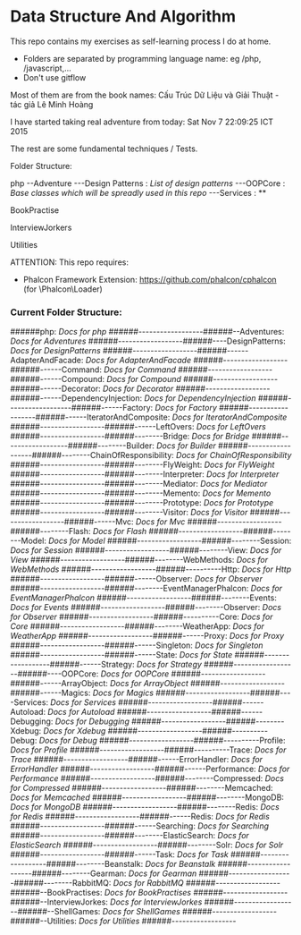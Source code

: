 # Data Structure And Algorithm

This repo contains my exercises as self-learning process I do at home.
  - Folders are separated by programming language name: eg /php, /javascript,...
  - Don't use gitflow

Most of them are from the book names: Cấu Trúc Dữ Liệu và Giải Thuật - tác giả Lê Minh Hoàng

I have started taking real adventure from today: Sat Nov  7 22:09:25 ICT 2015


The rest are some fundamental techniques / Tests.


Folder Structure:

php
--Adventure
  ---Design Patterns : *List of design patterns*
  ---OOPCore : *Base classes which will be spreadly used in this repo*
  ---Services : **

BookPractise

InterviewJorkers

Utilities





ATTENTION:
This repo requires:  
 - Phalcon Framework Extension: https://github.com/phalcon/cphalcon (for \Phalcon\Loader)
 

### Current Folder Structure:



######php: *Docs for php*
######------------------######--Adventures: *Docs for Adventures*
######------------------######----DesignPatterns: *Docs for DesignPatterns*
######------------------######------AdapterAndFacade: *Docs for AdapterAndFacade*
######------------------######------Command: *Docs for Command*
######------------------######------Compound: *Docs for Compound*
######------------------######------Decorator: *Docs for Decorator*
######------------------######------DependencyInjection: *Docs for DependencyInjection*
######------------------######------Factory: *Docs for Factory*
######------------------######------IteratorAndComposite: *Docs for IteratorAndComposite*
######------------------######------LeftOvers: *Docs for LeftOvers*
######------------------######--------Bridge: *Docs for Bridge*
######------------------######--------Builder: *Docs for Builder*
######------------------######--------ChainOfResponsibility: *Docs for ChainOfResponsibility*
######------------------######--------FlyWeight: *Docs for FlyWeight*
######------------------######--------Interpreter: *Docs for Interpreter*
######------------------######--------Mediator: *Docs for Mediator*
######------------------######--------Memento: *Docs for Memento*
######------------------######--------Prototype: *Docs for Prototype*
######------------------######--------Visitor: *Docs for Visitor*
######------------------######------Mvc: *Docs for Mvc*
######------------------######--------Flash: *Docs for Flash*
######------------------######--------Model: *Docs for Model*
######------------------######--------Session: *Docs for Session*
######------------------######--------View: *Docs for View*
######------------------######--------WebMethods: *Docs for WebMethods*
######------------------######----------Http: *Docs for Http*
######------------------######------Observer: *Docs for Observer*
######------------------######--------EventManagerPhalcon: *Docs for EventManagerPhalcon*
######------------------######--------Events: *Docs for Events*
######------------------######--------Observer: *Docs for Observer*
######------------------######----------Core: *Docs for Core*
######------------------######--------WeatherApp: *Docs for WeatherApp*
######------------------######------Proxy: *Docs for Proxy*
######------------------######------Singleton: *Docs for Singleton*
######------------------######------State: *Docs for State*
######------------------######------Strategy: *Docs for Strategy*
######------------------######----OOPCore: *Docs for OOPCore*
######------------------######------ArrayObject: *Docs for ArrayObject*
######------------------######------Magics: *Docs for Magics*
######------------------######----Services: *Docs for Services*
######------------------######------Autoload: *Docs for Autoload*
######------------------######------Debugging: *Docs for Debugging*
######------------------######--------Xdebug: *Docs for Xdebug*
######------------------######----------Debug: *Docs for Debug*
######------------------######----------Profile: *Docs for Profile*
######------------------######----------Trace: *Docs for Trace*
######------------------######------ErrorHandler: *Docs for ErrorHandler*
######------------------######------Performance: *Docs for Performance*
######------------------######--------Compressed: *Docs for Compressed*
######------------------######--------Memcached: *Docs for Memcached*
######------------------######--------MongoDB: *Docs for MongoDB*
######------------------######--------Redis: *Docs for Redis*
######------------------######------Redis: *Docs for Redis*
######------------------######------Searching: *Docs for Searching*
######------------------######--------ElasticSearch: *Docs for ElasticSearch*
######------------------######--------Solr: *Docs for Solr*
######------------------######------Task: *Docs for Task*
######------------------######--------Beanstalk: *Docs for Beanstalk*
######------------------######--------Gearman: *Docs for Gearman*
######------------------######--------RabbitMQ: *Docs for RabbitMQ*
######------------------######--BookPractises: *Docs for BookPractises*
######------------------######--InterviewJorkes: *Docs for InterviewJorkes*
######------------------######--ShellGames: *Docs for ShellGames*
######------------------######--Utilities: *Docs for Utilities*
######------------------